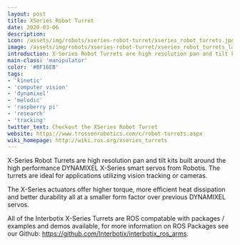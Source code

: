 ```yaml
---
layout: post
title: XSeries Robot Turret
date: 2020-03-06
description:
icon: /assets/img/robots/xseries-robot-turret/xseries_robot_turrets.jpg
image: /assets/img/robots/xseries-robot-turret/xseries_robot_turrets_large.jpg
introduction: X-Series Robot Turrets are high resolution pan and tilt kits built around the high performance DYNAMIXEL X-Series smart servos from Robotis. The turrets are ideal for applications utilizing vision tracking or cameras.
main-class: 'manipulator'
color: '#BF16EB'
tags:
- 'kinetic'
- 'computer vision'
- 'dynamixel'
- 'melodic'
- 'raspberry pi'
- 'research'
- 'tracking'
twitter_text: Checkout the XSeries Robot Turret
website: https://www.trossenrobotics.com/c/robot-turrets.aspx
wiki_homepage: http://wiki.ros.org/xseries_turrets
---
```


X-Series Robot Turrets are high resolution pan and tilt kits built around the high performance DYNAMIXEL X-Series smart servos from Robotis. The turrets are ideal for applications utilizing vision tracking or cameras.

The X-Series actuators offer higher torque, more efficient heat dissipation and better durability all at a smaller form factor over previous DYNAMIXEL servos.

All of the Interbotix X-Series Turrets are ROS compatable with packages / examples and demos available, for more information on ROS Packages see our Github: https://github.com/Interbotix/interbotix_ros_arms.
